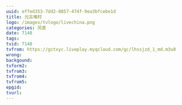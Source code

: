 ```yaml
---
uuid: effed353-7dd2-8857-474f-9ea3bfcebe1d
title: 元古堆村
logo: /images/tvlogo/livechina.png
categories: 风景
date: 7148
tags:
tvid: 7148
tvfrom: https://gctxyc.liveplay.myqcloud.com/gc/lhssjzd_1_md.m3u8
wrong:
backgound:
tvform2:
tvfrom3:
tvfrom4:
tvfrom5:
epgid:
tvurl:
---
```

